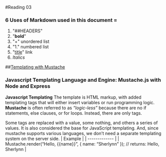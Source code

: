 #Reading 03
### 6 Uses of Markdown used in this document =
1. "##HEADERS"
1. "**bold**"
1. "+" unordered list
1. "1." numbered list
1. "[title](https://www.example.com)" link
1. *Italics*


##[Templating with Mustache](https://medium.com/@1sherlynn/javascript-templating-language-and-engine-mustache-js-with-node-and-express-f4c2530e73b2)
### Javascript Templating Language and Engine: Mustache.js with Node and Express
**Javascript Templating** The template is HTML markup, with added templating tags that will either insert variables or run programming logic.
**Mustache** is often referred to as *“logic-less”* because there are no if statements, else clauses, or for loops. Instead, there are only tags. 

Some tags are replaced with a value, some nothing, and others a series of values.
It is also considered the base for JavaScript templating. And, since mustache supports various languages, we don’t need a separate templating system on the server side.
| Example        | 
| ------------- |
| Mustache.render(“Hello, {{name}}”, { name: “Sherlynn” });                                                             // returns: Hello, Sherlynn     | 


